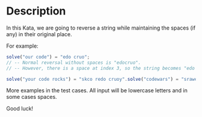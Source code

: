 # Description

In this Kata, we are going to reverse a string while maintaining the spaces (if any) in their original place.

For example:

```js
solve("our code") = "edo cruo";
// -- Normal reversal without spaces is "edocruo".
// -- However, there is a space at index 3, so the string becomes "edo cruo"

solve("your code rocks") = "skco redo cruoy".solve("codewars") = "srawedoc";
```

More examples in the test cases. All input will be lowercase letters and in some cases spaces.

Good luck!

